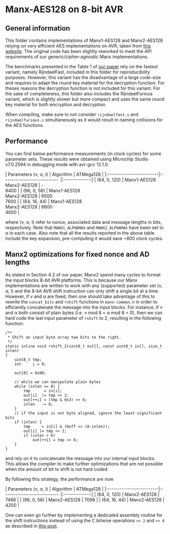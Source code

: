 # Manx-AES128 on 8-bit AVR

## General information
This folder contains implementations of Manx1-AES128 and Manx2-AES128 relying on very efficient AES implementations on AVR, taken from [this website](http://point-at-infinity.org/avraes/).
The original code has been slightly reworked to meet the API requirements of our generic/cipher-agnostic Manx implementations.

The benchmarks presented in the Table 1 of [our paper](https://eprint.iacr.org/) rely on the fastest variant, namely RijndaelFast, included in this folder for reproducibility purposes. However, this variant has the disadvantage of a large code-size and requires to adapt the round key material for the decryption function. For theses reasons the decryption function is not included for this variant.
For the sake of completeness, this folder also includes the RijndaelFurious variant, which is slightly slower but more compact and uses the same round key material for both encryption and decryption.

When compiling, make sure to not consider `rijndaelfast.s` and `rijndaelfurious.s` simultaneously as it would result in naming collisions for the AES functions.

## Performance

You can find below performance measurements (in clock cycles) for some parameter sets. These results were obtained using Microchip Studio v7.0.2594 in debugging mode with avr-gcc 12.1.0.

| Parameters (ν, α, l)     | Algorithm                    | ATMega128     |
|:-------------------------|:--------------------------- :|:-------------:|
| (64, 0, 120)             | Manx1-AES128<br>Manx2-AES128 | -<br>8400     |
| (96, 0,  56)             | Manx1-AES128<br>Manx2-AES128 | 6500<br>7600  |
| (64, 16, 44)             | Manx1-AES128<br>Manx2-AES128 | 6600<br>4600  |

where (ν, α, l) refer to nonce, associated data and message lengths in bits, respectively. Note that `MANX1_ALPHAMAX` and `MANX2_ALPHAMAX` have been set to α in each case.
Also note that all the results reported in the above table include the key expansion, pre-computing it would save ~800 clock cycles.

## Manx2 optimizations for fixed nonce and AD lengths

As stated in Section 4.2 of our paper, Manx2 spend many cycles to format the input blocks 8-bit AVR platforms. This is because our Manx implementations are written to work with any (supported) parameter set (ν, α, l) and the 8-bit AVR shift instruction can only shift a single bit at a time. However, if ν and α are fixed, then one should take advantage of this to rewrite the `concat_bits` and `rshift` functions in `manx-common.h` in order to efficiently concatenate the message into the input blocks.
For instance, if ν and α both consist of plain bytes (i.e. ν mod 8 = α mod 8 = 0), then we can hard code the last input parameter of `rshift` to 2, resulting in the following function:
```
/**
 * Shift an input byte array two bits to the right.
 */
static inline void rshift_2(uint8_t out[], const uint8_t in[], size_t inlen)
{   
    uint8_t tmp;
    int     i = 0;

    out[0] = 0x00;

    // while we can manipulate plain bytes
    while (inlen >= 8) {
        tmp      = in[i];
        out[i]  |= tmp >> 2;
        out[++i] = (tmp & 0x3) << 6;
        inlen   -= 8;
    }
    // if the input is not byte aligned, ignore the least significant bits
    if (inlen) {
        tmp     = in[i] & (0xff << (8-inlen));
        out[i] |= tmp >> 2;
        if (inlen > 6)
            out[++i] = tmp << 6;
    }
}
```
and rely on it to concatenate the message into our internal input blocks.
This allows the compiler to make further optimizations that are not possible when the amount of bit to shift is not hard coded. 

By following this strategy, the performance are now

| Parameters (ν, α, l)     | Algorithm                    | ATMega128     |
|:-------------------------|:--------------------------- :|:-------------:|
| (64, 0, 120)             | Manx2-AES128                 | 7466          |
| (96, 0,  56)             | Manx2-AES128                 | 7098          |
| (64, 16, 44)             | Manx2-AES128                 | 4200          |

One can even go further by implementing a dedicated assembly routine for the shift instructions instead of using the C bitwise operations `<< 2` and `>> 6` as described in [this post](https://aykevl.nl/2021/02/avr-bitshift).